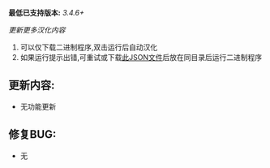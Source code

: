 **最低已支持版本:** *3.4.6+*

*更新更多汉化内容*  
1. 可以仅下载二进制程序,双击运行后自动汉化  
2. 如果运行提示出错,可重试或下载[此JSON文件](https://github.com/cngege/GitHubDesktop2Chinese/blob/master/json/localization.json)后放在同目录后运行二进制程序  

## 更新内容:
- 无功能更新

## 修复BUG:
<!-- - 无修复的BUG -->
- 无
